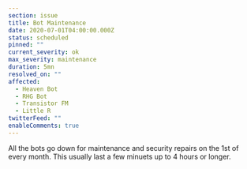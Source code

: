```yaml
---
section: issue
title: Bot Maintenance
date: 2020-07-01T04:00:00.000Z
status: scheduled
pinned: ""
current_severity: ok
max_severity: maintenance
duration: 5mn
resolved_on: ""
affected:
  - Heaven Bot
  - RHG Bot
  - Transistor FM
  - Little R
twitterFeed: ""
enableComments: true
---
```

All the bots go down for maintenance and security repairs on the 1st of every month. This usually last a few minuets up to 4 hours or longer.